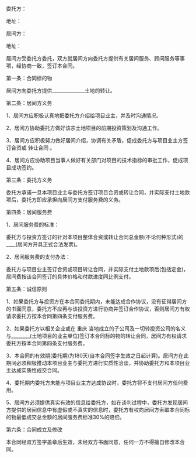 
 


委托方：


地址：


居间方：


地址：


居间方受委托方委托，双方就居间方向委托方提供有关居间服务、顾问服务等事项，经协商一致，签订本合同。


第一条：合同标的物


居间方向委托方提供______________土地的转让。


第二条：居间方义务


1、居间方应积极认真地把委托方介绍给项目业主，并及时沟通情况。


2、居间方协助委托方做好该宗土地项目的前期投资策划及沟通工作。


3、居间方应积极努力做好居间介绍，协调有关矛盾，促成委托方与项目业主方签订合资或
转让合同
。


4、居间方应协助项目当事人做好有关部门对项目的技术指标的审批工作，促成项目成功签约。


第三条：委托方义务


委托方承诺一旦本项目业主与委托方签订项目合资或转让合同，并实际支付土地款项后，委托方即应承担向居间方支付服务费的义务。


第四条：居间服务费


1、居间服务费的标准：


委托方与投资方签订的针对本项目整体合资或转让合同总金额(不论何种形式)的____(居间方开具正式合法发票)。


2、居间服务费的支付办法：


委托方与项目业主签订合资或项目转让合同，并实际支付土地款项后(包括定金)，居间费按该合同签订的具体价格和付款进度同比例支付。


第五条：诚信原则


1、如果委托方与投资方在本合同委托期内，未能达成合作协议，没有征得居间方的书面同意，委托方不应再与该投资方进行协商并签订合作协议，否则居间方有权请求委托方按本合同第四条支付服务费。


2、如果委托方以相关企业或在
重庆
当地成立的子公司及一切转投资公司的名义与________(土地项目的业主单位)签订本合同标的物的转让合同，居间方有权请求委托方按本合同第四条支付服务费。


3、本合同的有效期(委托期)为180天(自本合同签字生效之日起计算)。居间方在此期间必须积极推动本项目业主与委托方进行实质性洽谈，并协助委托方和本项目业主达成实质性成交合同。


4、委托期内委托方未能与项目业主方达成协议时，委托方将不支付居间方任何费用。


5、居间方必须提供真实有效的信息给委托方，如在谈判过程中，委托方发现居间方提供的居间信息中有虚假或不真实的信息时，委托方有权向居间方索取本合同标的物最低成交总金额的居间服务费标准30%的赔偿。


第六条：合同成立及修改


本合同经双方签字盖章后生效，未经双方书面同意，任何一方不得擅自修改本合同。




 


 

 
 
 
 
 
  


  
 

  


  


  
 
 
 
 

